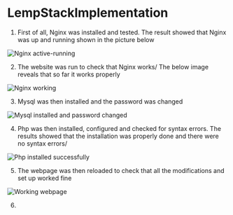 # LempStackImplementation

1. First of all, Nginx was installed and tested. The result showed that Nginx was up and running shown in the picture below

![Nginx active-running](https://github.com/oghare01/LempStackImplementation/assets/141191975/579f2629-1d79-48bd-b9cc-1695fb18afdb)

 2. The website was run to check that Nginx works/ The below image reveals that so far it works properly

![Nginx working](https://github.com/oghare01/LempStackImplementation/assets/141191975/39ceb475-8072-4c5d-a43a-c12545d0586b)

3. Mysql was then installed and the password was changed

![Mysql installed and password changed](https://github.com/oghare01/LempStackImplementation/assets/141191975/85e5d52a-2f71-49b8-95e3-17600e8386b3)

4. Php was then installed, configured and checked for syntax errors. The results showed that the installation was properly done and there were no syntax errors/

![Php installed successfully](https://github.com/oghare01/LempStackImplementation/assets/141191975/dffef08f-ea79-4aaa-b58a-6194c669577f)

5. The webpage was then reloaded to check that all the modifications and set up worked fine

![Working webpage](https://github.com/oghare01/LempStackImplementation/assets/141191975/5e9aa983-20b5-434f-8288-0859f87b71e4)

6. 
